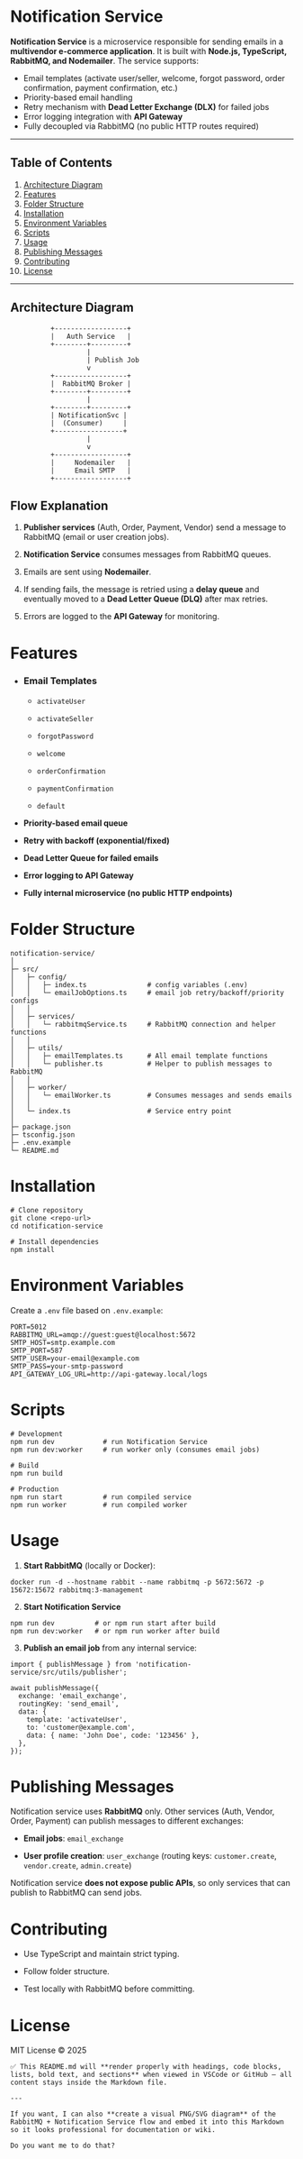 # Notification Service

**Notification Service** is a microservice responsible for sending emails in a **multivendor e-commerce application**. It is built with **Node.js, TypeScript, RabbitMQ, and Nodemailer**. The service supports:

-   Email templates (activate user/seller, welcome, forgot password, order confirmation, payment confirmation, etc.)
-   Priority-based email handling
-   Retry mechanism with **Dead Letter Exchange (DLX)** for failed jobs
-   Error logging integration with **API Gateway**
-   Fully decoupled via RabbitMQ (no public HTTP routes required)

---

## Table of Contents

1. [Architecture Diagram](#architecture-diagram)
2. [Features](#features)
3. [Folder Structure](#folder-structure)
4. [Installation](#installation)
5. [Environment Variables](#environment-variables)
6. [Scripts](#scripts)
7. [Usage](#usage)
8. [Publishing Messages](#publishing-messages)
9. [Contributing](#contributing)
10. [License](#license)

---

## Architecture Diagram

```text
          +------------------+
          |   Auth Service   |
          +--------+---------+
                   |
                   | Publish Job
                   v
          +------------------+
          |  RabbitMQ Broker |
          +--------+---------+
                   |
          +--------+---------+
          | NotificationSvc |
          |  (Consumer)     |
          +-----------------+
                   |
                   v
          +------------------+
          |     Nodemailer   |
          |     Email SMTP   |
          +------------------+
```

## Flow Explanation

1. **Publisher services** (Auth, Order, Payment, Vendor) send a message to RabbitMQ (email or user creation jobs).

2. **Notification Service** consumes messages from RabbitMQ queues.

3. Emails are sent using **Nodemailer**.

4. If sending fails, the message is retried using a **delay queue** and eventually moved to a **Dead Letter Queue (DLQ)** after max retries.

5. Errors are logged to the **API Gateway** for monitoring.

# Features

-   ### Email Templates

    -   `activateUser`

    -   `activateSeller`

    -   `forgotPassword`

    -   `welcome`

    -   `orderConfirmation`

    -   `paymentConfirmation`

    -   `default`

-   **Priority-based email queue**

-   **Retry with backoff (exponential/fixed)**

-   **Dead Letter Queue for failed emails**

-   **Error logging to API Gateway**

-   **Fully internal microservice (no public HTTP endpoints)**

# Folder Structure

```
notification-service/
│
├─ src/
│   ├─ config/
│   │   ├─ index.ts               # config variables (.env)
│   │   └─ emailJobOptions.ts     # email job retry/backoff/priority configs
│   │
│   ├─ services/
│   │   └─ rabbitmqService.ts     # RabbitMQ connection and helper functions
│   │
│   ├─ utils/
│   │   ├─ emailTemplates.ts      # All email template functions
│   │   └─ publisher.ts           # Helper to publish messages to RabbitMQ
│   │
│   ├─ worker/
│   │   └─ emailWorker.ts         # Consumes messages and sends emails
│   │
│   └─ index.ts                   # Service entry point
│
├─ package.json
├─ tsconfig.json
├─ .env.example
└─ README.md
```

# Installation

```
# Clone repository
git clone <repo-url>
cd notification-service

# Install dependencies
npm install
```

# Environment Variables

Create a `.env` file based on `.env.example`:

```
PORT=5012
RABBITMQ_URL=amqp://guest:guest@localhost:5672
SMTP_HOST=smtp.example.com
SMTP_PORT=587
SMTP_USER=your-email@example.com
SMTP_PASS=your-smtp-password
API_GATEWAY_LOG_URL=http://api-gateway.local/logs
```

# Scripts

```
# Development
npm run dev            # run Notification Service
npm run dev:worker     # run worker only (consumes email jobs)

# Build
npm run build

# Production
npm run start          # run compiled service
npm run worker         # run compiled worker
```

# Usage

1. **Start RabbitMQ** (locally or Docker):

```
docker run -d --hostname rabbit --name rabbitmq -p 5672:5672 -p 15672:15672 rabbitmq:3-management
```

2. **Start Notification Service**

```
npm run dev          # or npm run start after build
npm run dev:worker   # or npm run worker after build
```

3. **Publish an email job** from any internal service:

```
import { publishMessage } from 'notification-service/src/utils/publisher';

await publishMessage({
  exchange: 'email_exchange',
  routingKey: 'send_email',
  data: {
    template: 'activateUser',
    to: 'customer@example.com',
    data: { name: 'John Doe', code: '123456' },
  },
});
```

# Publishing Messages

Notification service uses **RabbitMQ** only. Other services (Auth, Vendor, Order, Payment) can publish messages to different exchanges:

-   **Email jobs**: `email_exchange`

-   **User profile creation**: `user_exchange` (routing keys: `customer.create`, `vendor.create`, `admin.create`)

Notification service **does not expose public APIs**, so only services that can publish to RabbitMQ can send jobs.

# Contributing

-   Use TypeScript and maintain strict typing.

-   Follow folder structure.

-   Test locally with RabbitMQ before committing.

# License

MIT License © 2025

```
✅ This README.md will **render properly with headings, code blocks, lists, bold text, and sections** when viewed in VSCode or GitHub — all content stays inside the Markdown file.

---

If you want, I can also **create a visual PNG/SVG diagram** of the RabbitMQ + Notification Service flow and embed it into this Markdown so it looks professional for documentation or wiki.

Do you want me to do that?
```
